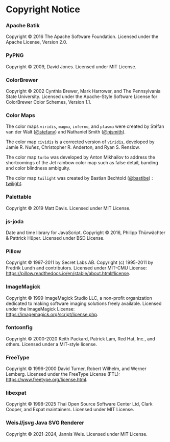 # Copyright Notice

### Apache Batik

Copyright © 2016 The Apache Software Foundation. Licensed under the Apache License, Version 2.0.

### PyPNG

Copyright © 2009, David Jones. Licensed under MIT License.

### ColorBrewer

Copyright © 2002 Cynthia Brewer, Mark Harrower, and The Pennsylvania State University.
Licensed under the Apache-Style Software License for ColorBrewer Color Schemes, Version 1.1.

### Color Maps

The color maps `viridis`, `magma`, `inferno`, and `plasma` were created by
Stéfan van der Walt ([@stefanv](https://github.com/stefanv)) and Nathaniel
Smith ([@njsmith](https://github.com/njsmith)).

The color map `cividis` is a corrected version of `viridis`, developed by
Jamie R. Nuñez, Christopher R. Anderton, and Ryan S. Renslow.

The color map `turbo` was developed by Anton Mikhailov to address the
shortcomings of the Jet rainbow color map such as false detail, banding and
color blindness ambiguity.

The color map `twilight` was created by Bastian
Bechtold ([@bastibe](https://github.com/bastibe)) : [twilight](https://github.com/bastibe/twilight).

### Palettable

Copyright © 2019 Matt Davis. Licensed under MIT License.

### js-joda

Date and time library for JavaScript.
Copyright © 2016, Philipp Thürwächter & Pattrick Hüper. Licensed under BSD License.

### Pillow

Copyright © 1997-2011 by Secret Labs AB. Copyright (c) 1995-2011 by Fredrik Lundh and contributors.
Licensed under MIT-CMU License: https://pillow.readthedocs.io/en/stable/about.html#license.

### ImageMagick

Copyright © 1999 ImageMagick Studio LLC, a non-profit organization dedicated
to making software imaging solutions freely available.
Licensed under the ImageMagick License: https://imagemagick.org/script/license.php.

### fontconfig

Copyright © 2000-2020 Keith Packard, Patrick Lam, Red Hat, Inc., and others.
Licensed under a MIT-style license.

### FreeType

Copyright © 1996-2000 David Turner, Robert Wilhelm, and Werner Lemberg.
Licensed under the FreeType License (FTL): https://www.freetype.org/license.html.

### libexpat

Copyright © 1998-2025 Thai Open Source Software Center Ltd, Clark Cooper, and Expat maintainers.
Licensed under MIT License.

### WeisJ/jsvg Java SVG Renderer

Copyright © 2021-2024, Jannis Weis. Licensed under MIT License.